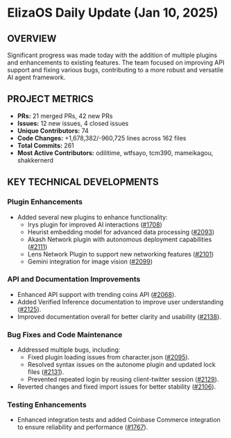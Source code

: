 # ElizaOS Daily Update (Jan 10, 2025)

## OVERVIEW 
Significant progress was made today with the addition of multiple plugins and enhancements to existing features. The team focused on improving API support and fixing various bugs, contributing to a more robust and versatile AI agent framework.

## PROJECT METRICS
- **PRs:** 21 merged PRs, 42 new PRs
- **Issues:** 12 new issues, 4 closed issues
- **Unique Contributors:** 74
- **Code Changes:** +1,678,382/-960,725 lines across 162 files
- **Total Commits:** 261
- **Most Active Contributors:** odilitime, wtfsayo, tcm390, mameikagou, shakkernerd

## KEY TECHNICAL DEVELOPMENTS

### Plugin Enhancements
- Added several new plugins to enhance functionality:
  - Irys plugin for improved AI interactions ([#1708](https://github.com/elizaos/eliza/pull/1708))
  - Heurist embedding model for advanced data processing ([#2093](https://github.com/elizaos/eliza/pull/2093))
  - Akash Network plugin with autonomous deployment capabilities ([#2111](https://github.com/elizaos/eliza/pull/2111))
  - Lens Network Plugin to support new networking features ([#2101](https://github.com/elizaos/eliza/pull/2101))
  - Gemini integration for image vision ([#2099](https://github.com/elizaos/eliza/pull/2099))

### API and Documentation Improvements
- Enhanced API support with trending coins API ([#2068](https://github.com/elizaos/eliza/pull/2068)).
- Added Verified Inference documentation to improve user understanding ([#2125](https://github.com/elizaos/eliza/pull/2125)).
- Improved documentation overall for better clarity and usability ([#2138](https://github.com/elizaos/eliza/pull/2138)).

### Bug Fixes and Code Maintenance
- Addressed multiple bugs, including:
  - Fixed plugin loading issues from character.json ([#2095](https://github.com/elizaos/eliza/pull/2095)).
  - Resolved syntax issues on the autonome plugin and updated lock files ([#2131](https://github.com/elizaos/eliza/pull/2131)).
  - Prevented repeated login by reusing client-twitter session ([#2129](https://github.com/elizaos/eliza/pull/2129)).
- Reverted changes and fixed import issues for better stability ([#2106](https://github.com/elizaos/eliza/pull/2106)).

### Testing Enhancements
- Enhanced integration tests and added Coinbase Commerce integration to ensure reliability and performance ([#1767](https://github.com/elizaos/eliza/pull/1767)).